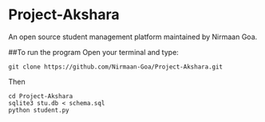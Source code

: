 # Project-Akshara
An open source student management platform maintained by Nirmaan Goa.

##To run the program
Open your terminal and type:
```
git clone https://github.com/Nirmaan-Goa/Project-Akshara.git
```

Then
```
cd Project-Akshara
sqlite3 stu.db < schema.sql
python student.py
```


